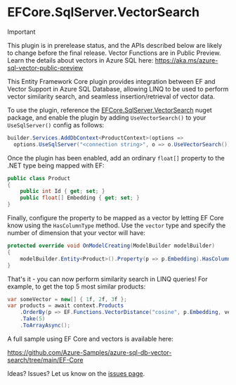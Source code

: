 # EFCore.SqlServer.VectorSearch

> [!IMPORTANT]  
> This plugin is in prerelease status, and the APIs described below are likely to change before the final release.
> Vector Functions are in Public Preview. Learn the details about vectors in Azure SQL here: https://aka.ms/azure-sql-vector-public-preview

This Entity Framework Core plugin provides integration between EF and Vector Support in Azure SQL Database, allowing LINQ to be used to perform vector similarity search, and seamless insertion/retrieval of vector data.

To use the plugin, reference the [EFCore.SqlServer.VectorSearch](https://www.nuget.org/packages/EFCore.SqlServer.VectorSearch) nuget package, and enable the plugin by adding `UseVectorSearch()` to your `UseSqlServer()` config as follows:

```c#
builder.Services.AddDbContext<ProductContext>(options =>
  options.UseSqlServer("<connection string>", o => o.UseVectorSearch()));
```

Once the plugin has been enabled, add an ordinary `float[]` property to the .NET type being mapped with EF:

```c#
public class Product
{
    public int Id { get; set; }
    public float[] Embedding { get; set; }
}
```

Finally, configure the property to be mapped as a vector by letting EF Core know using the `HasColumnType` method. Use the `vector` type and specify the number of dimension that your vector will have:

```c#
protected override void OnModelCreating(ModelBuilder modelBuilder)
{
    modelBuilder.Entity<Product>().Property(p => p.Embedding).HasColumnType("vector(3)");
}
```

That's it - you can now perform similarity search in LINQ queries! For example, to get the top 5 most similar products:

```c#
var someVector = new[] { 1f, 2f, 3f };
var products = await context.Products
    .OrderBy(p => EF.Functions.VectorDistance("cosine", p.Embedding, vector))
    .Take(5)
    .ToArrayAsync();
```

A full sample using EF Core and vectors is available here:

https://github.com/Azure-Samples/azure-sql-db-vector-search/tree/main/EF-Core

Ideas? Issues? Let us know on the [issues page](https://github.com/efcore/EFCore.SqlServer.VectorSearch/issues).
